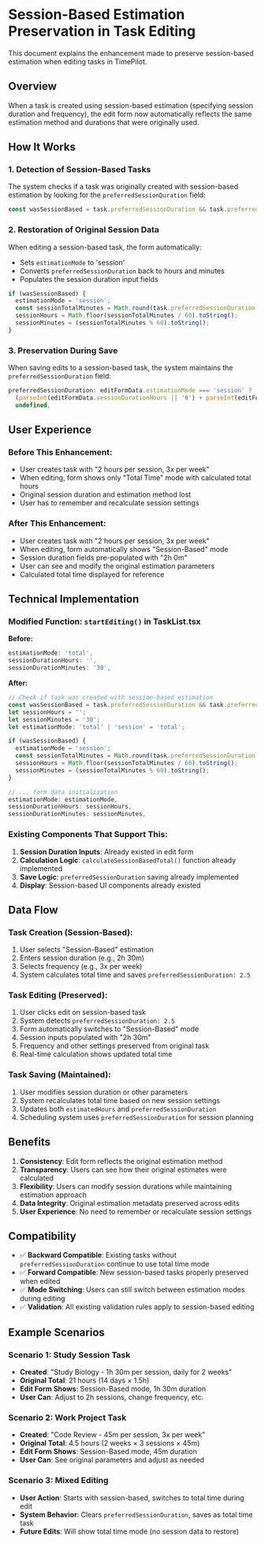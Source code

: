 # Session-Based Estimation Preservation in Task Editing

This document explains the enhancement made to preserve session-based estimation when editing tasks in TimePilot.

## Overview

When a task is created using session-based estimation (specifying session duration and frequency), the edit form now automatically reflects the same estimation method and durations that were originally used.

## How It Works

### 1. Detection of Session-Based Tasks
The system checks if a task was originally created with session-based estimation by looking for the `preferredSessionDuration` field:

```typescript
const wasSessionBased = task.preferredSessionDuration && task.preferredSessionDuration > 0;
```

### 2. Restoration of Original Session Data
When editing a session-based task, the form automatically:
- Sets `estimationMode` to 'session'
- Converts `preferredSessionDuration` back to hours and minutes
- Populates the session duration input fields

```typescript
if (wasSessionBased) {
  estimationMode = 'session';
  const sessionTotalMinutes = Math.round(task.preferredSessionDuration * 60);
  sessionHours = Math.floor(sessionTotalMinutes / 60).toString();
  sessionMinutes = (sessionTotalMinutes % 60).toString();
}
```

### 3. Preservation During Save
When saving edits to a session-based task, the system maintains the `preferredSessionDuration` field:

```typescript
preferredSessionDuration: editFormData.estimationMode === 'session' ?
  (parseInt(editFormData.sessionDurationHours || '0') + parseInt(editFormData.sessionDurationMinutes || '0') / 60) :
  undefined,
```

## User Experience

### Before This Enhancement:
- User creates task with "2 hours per session, 3x per week"
- When editing, form shows only "Total Time" mode with calculated total hours
- Original session duration and estimation method lost
- User has to remember and recalculate session settings

### After This Enhancement:
- User creates task with "2 hours per session, 3x per week"
- When editing, form automatically shows "Session-Based" mode
- Session duration fields pre-populated with "2h 0m"
- User can see and modify the original estimation parameters
- Calculated total time displayed for reference

## Technical Implementation

### Modified Function: `startEditing()` in TaskList.tsx

**Before:**
```typescript
estimationMode: 'total',
sessionDurationHours: '',
sessionDurationMinutes: '30',
```

**After:**
```typescript
// Check if task was created with session-based estimation
const wasSessionBased = task.preferredSessionDuration && task.preferredSessionDuration > 0;
let sessionHours = '';
let sessionMinutes = '30';
let estimationMode: 'total' | 'session' = 'total';

if (wasSessionBased) {
  estimationMode = 'session';
  const sessionTotalMinutes = Math.round(task.preferredSessionDuration * 60);
  sessionHours = Math.floor(sessionTotalMinutes / 60).toString();
  sessionMinutes = (sessionTotalMinutes % 60).toString();
}

// ... form data initialization
estimationMode: estimationMode,
sessionDurationHours: sessionHours,
sessionDurationMinutes: sessionMinutes,
```

### Existing Components That Support This:
1. **Session Duration Inputs**: Already existed in edit form
2. **Calculation Logic**: `calculateSessionBasedTotal()` function already implemented
3. **Save Logic**: `preferredSessionDuration` saving already implemented
4. **Display**: Session-based UI components already existed

## Data Flow

### Task Creation (Session-Based):
1. User selects "Session-Based" estimation
2. Enters session duration (e.g., 2h 30m)
3. Selects frequency (e.g., 3x per week)
4. System calculates total time and saves `preferredSessionDuration: 2.5`

### Task Editing (Preserved):
1. User clicks edit on session-based task
2. System detects `preferredSessionDuration: 2.5`
3. Form automatically switches to "Session-Based" mode
4. Session inputs populated with "2h 30m"
5. Frequency and other settings preserved from original task
6. Real-time calculation shows updated total time

### Task Saving (Maintained):
1. User modifies session duration or other parameters
2. System recalculates total time based on new session settings
3. Updates both `estimatedHours` and `preferredSessionDuration`
4. Scheduling system uses `preferredSessionDuration` for session planning

## Benefits

1. **Consistency**: Edit form reflects the original estimation method
2. **Transparency**: Users can see how their original estimates were calculated
3. **Flexibility**: Users can modify session durations while maintaining estimation approach
4. **Data Integrity**: Original estimation metadata preserved across edits
5. **User Experience**: No need to remember or recalculate session settings

## Compatibility

- ✅ **Backward Compatible**: Existing tasks without `preferredSessionDuration` continue to use total time mode
- ✅ **Forward Compatible**: New session-based tasks properly preserved when edited
- ✅ **Mode Switching**: Users can still switch between estimation modes during editing
- ✅ **Validation**: All existing validation rules apply to session-based editing

## Example Scenarios

### Scenario 1: Study Session Task
- **Created**: "Study Biology - 1h 30m per session, daily for 2 weeks"
- **Original Total**: 21 hours (14 days × 1.5h)
- **Edit Form Shows**: Session-Based mode, 1h 30m duration
- **User Can**: Adjust to 2h sessions, change frequency, etc.

### Scenario 2: Work Project Task
- **Created**: "Code Review - 45m per session, 3x per week"
- **Original Total**: 4.5 hours (2 weeks × 3 sessions × 45m)
- **Edit Form Shows**: Session-Based mode, 45m duration
- **User Can**: See original parameters and adjust as needed

### Scenario 3: Mixed Editing
- **User Action**: Starts with session-based, switches to total time during edit
- **System Behavior**: Clears `preferredSessionDuration`, saves as total time task
- **Future Edits**: Will show total time mode (no session data to restore)
